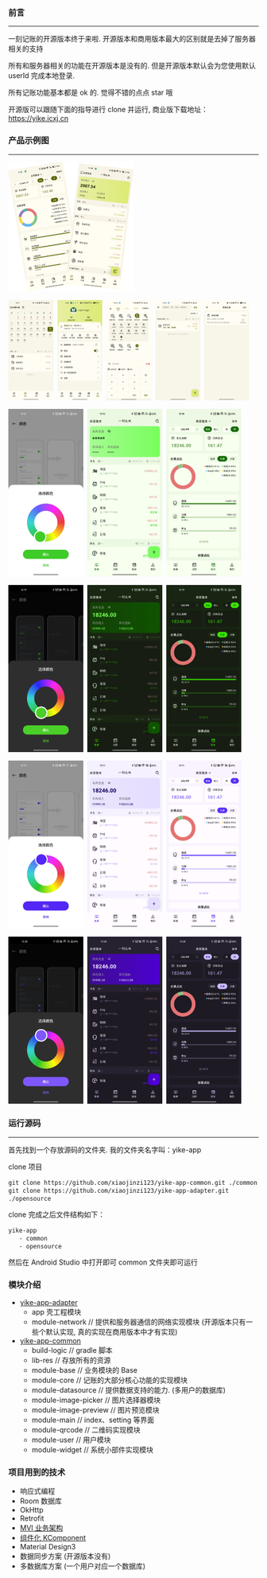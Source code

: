 ### 前言

---

一刻记账的开源版本终于来啦. 开源版本和商用版本最大的区别就是去掉了服务器相关的支持

所有和服务器相关的功能在开源版本是没有的. 但是开源版本默认会为您使用默认 userId 完成本地登录. 

所有记账功能基本都是 ok 的. 觉得不错的点点 star 哦

开源版可以跟随下面的指导进行 clone 并运行, 商业版下载地址：https://yike.icxj.cn

### 产品示例图

---

<img src="./images/appDesc.png" width=50% />

<img src="./images/calendar.jpeg" width=18% />&nbsp;&nbsp;<img src="./images/my.jpeg" width=18% />&nbsp;&nbsp;<img src="./images/billCrud.jpeg" width=18% />&nbsp;&nbsp;<img src="./images/search.jpeg" width=18% />&nbsp;&nbsp;<img src="./images/billCycle.jpg" width=18% />

<img src="./images/skin2-1.jpeg"  width=30%/>&nbsp;&nbsp;<img src="./images/skin2-2.jpeg"  width=30%/>&nbsp;&nbsp;<img src="./images/skin2-3.jpeg"  width=30%/>

<img src="./images/skin2-4.jpeg"  width=30%/>&nbsp;&nbsp;<img src="./images/skin2-5.jpeg"  width=30%/>&nbsp;&nbsp;<img src="./images/skin2-6.jpeg"  width=30%/>

<img src="./images/skin1-1.jpeg"  width=30%/>&nbsp;&nbsp;<img src="./images/skin1-2.jpeg"  width=30%/>&nbsp;&nbsp;<img src="./images/skin1-3.jpeg"  width=30%/>

<img src="./images/skin1-4.jpeg"  width=30%/>&nbsp;&nbsp;<img src="./images/skin1-5.jpeg"  width=30%/>&nbsp;&nbsp;<img src="./images/skin1-6.jpeg"  width=30%/>

### 运行源码

---

首先找到一个存放源码的文件夹. 我的文件夹名字叫：yike-app

clone 项目

```Text
git clone https://github.com/xiaojinzi123/yike-app-common.git ./common
git clone https://github.com/xiaojinzi123/yike-app-adapter.git ./opensource
```

clone 完成之后文件结构如下：

```Text
yike-app
   - common
   - opensource
```

然后在 Android Studio 中打开即可 common 文件夹即可运行

### 模块介绍

- [yike-app-adapter](https://github.com/xiaojinzi123/yike-app-adapter.git)
  - app 壳工程模块
  - module-network // 提供和服务器通信的网络实现模块 (开源版本只有一些个默认实现, 真的实现在商用版本中才有实现)
- [yike-app-common](https://github.com/xiaojinzi123/yike-app-common)
  - build-logic // gradle 脚本
  - lib-res // 存放所有的资源
  - module-base // 业务模块的 Base
  - module-core // 记账的大部分核心功能的实现模块
  - module-datasource // 提供数据支持的能力. (多用户的数据库)
  - module-image-picker // 图片选择器模块
  - module-image-preview // 图片预览模块
  - module-main // index、setting 等界面
  - module-qrcode // 二维码实现模块
  - module-user // 用户模块
  - module-widget // 系统小部件实现模块

### 项目用到的技术

- 响应式编程
- Room 数据库
- OkHttp
- Retrofit
- [MVI 业务架构](https://github.com/xiaojinzi123/AndroidReactive)
- [组件化 KComponent](https://github.com/xiaojinzi123/KComponent)
- Material Design3
- 数据同步方案 (开源版本没有)
- 多数据库方案 (一个用户对应一个数据库)
